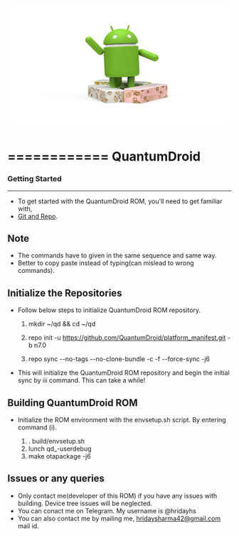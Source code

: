 <img src="https://raw.githubusercontent.com/QuantumDroid/platform_manifest/n7.0/android.jpg">

============
QuantumDroid
============

### Getting Started ###
-----------------------

- To get started with the QuantumDroid ROM, you'll need to get familiar with,
- [Git and Repo](http://source.android.com/source/version-control.html).

Note
----
- The commands have to given in the same sequence and same way. 
- Better to copy paste instead of typing(can mislead to wrong commands).

Initialize the Repositories
---------------------------

- Follow below steps to initialize QuantumDroid ROM repository.

    1. mkdir ~/qd && cd ~/qd

    2. repo init -u https://github.com/QuantumDroid/platform_manifest.git -b n7.0

    3. repo sync --no-tags --no-clone-bundle -c -f --force-sync -j6

- This will initialize the QuantumDroid ROM repository and begin the initial sync by iii command. This can take a while!

Building QuantumDroid ROM
-------------------------

- Initialize the ROM environment with the envsetup.sh script. By entering command (i).

    1. . build/envsetup.sh
    2. lunch qd_<device>-userdebug
    3. make otapackage -j6
    
Issues or any queries
---------------------

- Only contact me(developer of this ROM) if you have any issues with building. Device tree issues will be neglected.
- You can conact me on Telegram. My username is @hridayhs
- You can also contact me by mailing me, hridaysharma42@gmail.com mail id.
